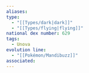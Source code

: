 ```yaml
---
aliases: 
type:
  - "[[Types/dark|dark]]"
  - "[[Types/flying|flying]]"
national dex number: 629
tags:
  - Unova
evolution line:
  - "[[Pokémon/Mandibuzz]]"
associated: 
---
```

